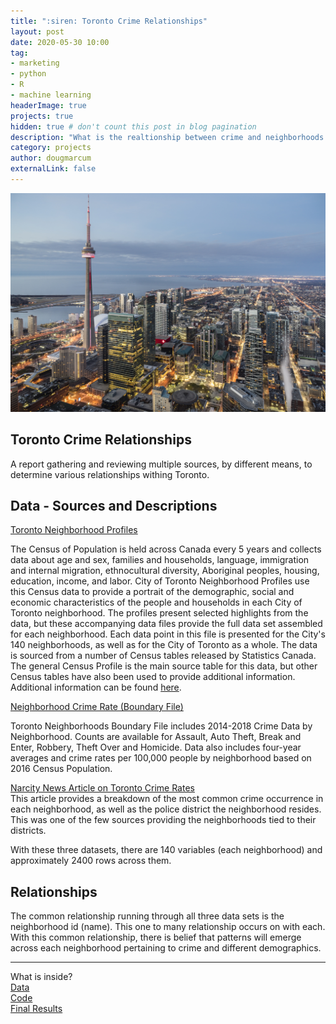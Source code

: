 ```yaml
---
title: ":siren: Toronto Crime Relationships"
layout: post
date: 2020-05-30 10:00
tag: 
- marketing
- python
- R
- machine learning
headerImage: true
projects: true
hidden: true # don't count this post in blog pagination
description: "What is the realtionship between crime and neighborhoods in Toronto"
category: projects
author: dougmarcum
externalLink: false
---
```


![Screenshot](/assets/images/toronto.jpg)

## Toronto Crime Relationships   

A report gathering and reviewing multiple sources, by different means, to determine various relationships withing Toronto.  

## Data - Sources and Descriptions  

[Toronto Neighborhood Profiles](https://open.toronto.ca/dataset/neighbourhood-profiles/)  

The Census of Population is held across Canada every 5 years and collects data about age and sex, families and households, language, immigration and internal 
migration, ethnocultural diversity, Aboriginal peoples, housing, education, income, and labor. City of Toronto Neighborhood Profiles use this Census data to 
provide a portrait of the demographic, social and economic characteristics of the people and households in each City of Toronto neighborhood. The profiles present 
selected highlights from the data, but these accompanying data files provide the full data set assembled for each neighborhood. Each data point in this file is 
presented for the City's 140 neighborhoods, as well as for the City of Toronto as a whole. The data is sourced from a number of Census tables released by 
Statistics Canada. The general Census Profile is the main source table for this data, but other Census tables have also been used to provide additional information.
Additional information can be found [here](https://www.toronto.ca/city-government/data-research-maps/neighbourhoods-communities/neighbourhood-profiles/).  

[Neighborhood Crime Rate (Boundary File)](https://data.torontopolice.on.ca/datasets/af500b5abb7240399853b35a2362d0c0_0?geometry=-80.685%2C43.542%2C-78.072%2C43.890)  

Toronto Neighborhoods Boundary File includes 2014-2018 Crime Data by Neighborhood. Counts are available for Assault, Auto Theft, Break and Enter, Robbery, Theft Over
and Homicide. Data also includes four-year averages and crime rates per 100,000 people by neighborhood based on 2016 Census Population.  

[Narcity News Article on Toronto Crime Rates](https://www.narcity.com/ca/on/toronto/news/toronto-neighbourhoods-ranked-by-how-dangerous-they-are-right-now-based-on-2018-crime-rates)  
This article provides a breakdown of the most common crime occurrence in each neighborhood, as well as the police district the neighborhood resides. This was one
of the few sources providing the neighborhoods tied to their districts.  

With these three datasets, there are 140 variables (each neighborhood) and approximately 2400 rows across them.  

## Relationships

The common relationship running through all three data sets is the neighborhood id (name). This one to many relationship occurs on with each. With this common
relationship, there is belief that patterns will emerge across each neighborhood pertaining to crime and different demographics.  

---

What is inside?  
[Data](https://github.com/MarcumDoug/Toronto_Crime_Relationships/tree/master/Data)  
[Code](https://github.com/MarcumDoug/Toronto_Crime_Relationships/tree/master/Code)   
[Final Results](https://github.com/MarcumDoug/Toronto_Crime_Relationships/blob/master/Code/Marcum_Doug_Milestone_5.ipynb)
